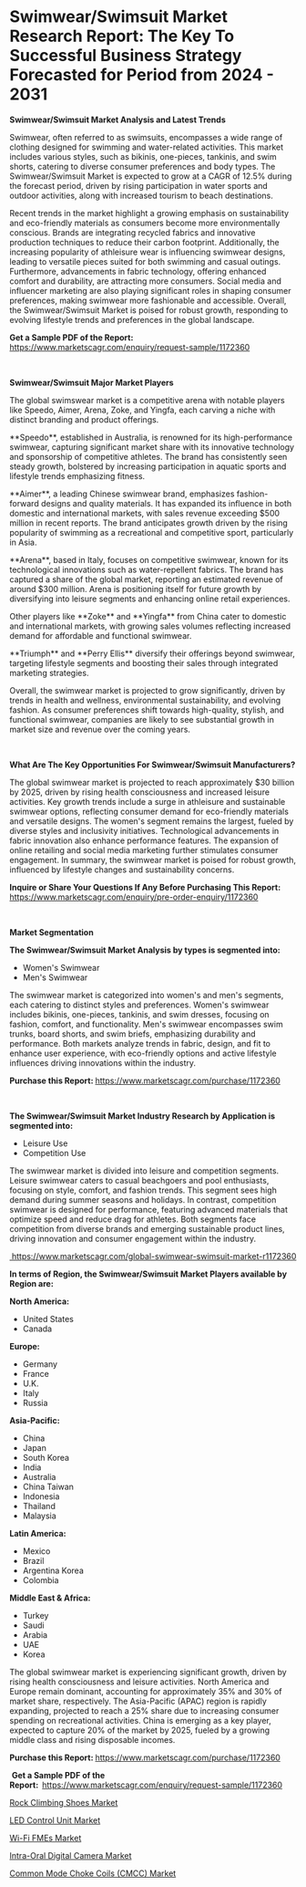 <p><h1>Swimwear/Swimsuit Market Research Report: The Key To Successful Business Strategy Forecasted for Period from 2024 - 2031</h1></p><p><strong>Swimwear/Swimsuit Market Analysis and Latest Trends</strong></p>
<p><p>Swimwear, often referred to as swimsuits, encompasses a wide range of clothing designed for swimming and water-related activities. This market includes various styles, such as bikinis, one-pieces, tankinis, and swim shorts, catering to diverse consumer preferences and body types. The Swimwear/Swimsuit Market is expected to grow at a CAGR of 12.5% during the forecast period, driven by rising participation in water sports and outdoor activities, along with increased tourism to beach destinations.</p><p>Recent trends in the market highlight a growing emphasis on sustainability and eco-friendly materials as consumers become more environmentally conscious. Brands are integrating recycled fabrics and innovative production techniques to reduce their carbon footprint. Additionally, the increasing popularity of athleisure wear is influencing swimwear designs, leading to versatile pieces suited for both swimming and casual outings. Furthermore, advancements in fabric technology, offering enhanced comfort and durability, are attracting more consumers. Social media and influencer marketing are also playing significant roles in shaping consumer preferences, making swimwear more fashionable and accessible. Overall, the Swimwear/Swimsuit Market is poised for robust growth, responding to evolving lifestyle trends and preferences in the global landscape.</p></p>
<p><strong>Get a Sample PDF of the Report:&nbsp;</strong> <a href="https://www.marketscagr.com/enquiry/request-sample/1172360?utm_campaign=1179&utm_medium=2&utm_source=Github&utm_content=ia&utm_term=01102024&utm_id=swimwearswimsuit">https://www.marketscagr.com/enquiry/request-sample/1172360</a></p>
<p>&nbsp;</p>
<p><strong>Swimwear/Swimsuit Major Market Players</strong></p>
<p><p>The global swimswear market is a competitive arena with notable players like Speedo, Aimer, Arena, Zoke, and Yingfa, each carving a niche with distinct branding and product offerings. </p><p>**Speedo**, established in Australia, is renowned for its high-performance swimwear, capturing significant market share with its innovative technology and sponsorship of competitive athletes. The brand has consistently seen steady growth, bolstered by increasing participation in aquatic sports and lifestyle trends emphasizing fitness.</p><p>**Aimer**, a leading Chinese swimwear brand, emphasizes fashion-forward designs and quality materials. It has expanded its influence in both domestic and international markets, with sales revenue exceeding $500 million in recent reports. The brand anticipates growth driven by the rising popularity of swimming as a recreational and competitive sport, particularly in Asia.</p><p>**Arena**, based in Italy, focuses on competitive swimwear, known for its technological innovations such as water-repellent fabrics. The brand has captured a share of the global market, reporting an estimated revenue of around $300 million. Arena is positioning itself for future growth by diversifying into leisure segments and enhancing online retail experiences.</p><p>Other players like **Zoke** and **Yingfa** from China cater to domestic and international markets, with growing sales volumes reflecting increased demand for affordable and functional swimwear. </p><p>**Triumph** and **Perry Ellis** diversify their offerings beyond swimwear, targeting lifestyle segments and boosting their sales through integrated marketing strategies. </p><p>Overall, the swimwear market is projected to grow significantly, driven by trends in health and wellness, environmental sustainability, and evolving fashion. As consumer preferences shift towards high-quality, stylish, and functional swimwear, companies are likely to see substantial growth in market size and revenue over the coming years.</p></p>
<p>&nbsp;</p>
<p><strong>What Are The Key Opportunities For Swimwear/Swimsuit Manufacturers?</strong></p>
<p><p>The global swimwear market is projected to reach approximately $30 billion by 2025, driven by rising health consciousness and increased leisure activities. Key growth trends include a surge in athleisure and sustainable swimwear options, reflecting consumer demand for eco-friendly materials and versatile designs. The women's segment remains the largest, fueled by diverse styles and inclusivity initiatives. Technological advancements in fabric innovation also enhance performance features. The expansion of online retailing and social media marketing further stimulates consumer engagement. In summary, the swimwear market is poised for robust growth, influenced by lifestyle changes and sustainability concerns.</p></p>
<p><strong>Inquire or Share Your Questions If Any Before Purchasing This Report:</strong> <a href="https://www.marketscagr.com/enquiry/pre-order-enquiry/1172360?utm_campaign=1179&utm_medium=2&utm_source=Github&utm_content=ia&utm_term=01102024&utm_id=swimwearswimsuit">https://www.marketscagr.com/enquiry/pre-order-enquiry/1172360</a></p>
<p>&nbsp;</p>
<p><strong>Market Segmentation</strong></p>
<p><strong>The Swimwear/Swimsuit Market Analysis by types is segmented into:</strong></p>
<p><ul><li>Women's Swimwear</li><li>Men's Swimwear</li></ul></p>
<p><p>The swimwear market is categorized into women's and men's segments, each catering to distinct styles and preferences. Women's swimwear includes bikinis, one-pieces, tankinis, and swim dresses, focusing on fashion, comfort, and functionality. Men's swimwear encompasses swim trunks, board shorts, and swim briefs, emphasizing durability and performance. Both markets analyze trends in fabric, design, and fit to enhance user experience, with eco-friendly options and active lifestyle influences driving innovations within the industry.</p></p>
<p><strong>Purchase this Report:&nbsp;</strong><a href="https://www.marketscagr.com/purchase/1172360?utm_campaign=1179&utm_medium=2&utm_source=Github&utm_content=ia&utm_term=01102024&utm_id=swimwearswimsuit">https://www.marketscagr.com/purchase/1172360</a></p>
<p>&nbsp;</p>
<p><strong>The Swimwear/Swimsuit Market Industry Research by Application is segmented into:</strong></p>
<p><ul><li>Leisure Use</li><li>Competition Use</li></ul></p>
<p><p>The swimwear market is divided into leisure and competition segments. Leisure swimwear caters to casual beachgoers and pool enthusiasts, focusing on style, comfort, and fashion trends. This segment sees high demand during summer seasons and holidays. In contrast, competition swimwear is designed for performance, featuring advanced materials that optimize speed and reduce drag for athletes. Both segments face competition from diverse brands and emerging sustainable product lines, driving innovation and consumer engagement within the industry.</p></p>
<p><a href="https://www.marketscagr.com/global-swimwear-swimsuit-market-r1172360?utm_campaign=1179&utm_medium=2&utm_source=Github&utm_content=ia&utm_term=01102024&utm_id=swimwearswimsuit">&nbsp;https://www.marketscagr.com/global-swimwear-swimsuit-market-r1172360</a></p>
<p><strong>In terms of Region, the Swimwear/Swimsuit Market Players available by Region are:</strong></p>
<p>
    <p> <strong> North America: </strong>
        <ul>
            <li>United States</li>
            <li>Canada</li>
        </ul>
        </p> 
    <p> <strong> Europe: </strong>
        <ul>
            <li>Germany</li>
            <li>France</li>
            <li>U.K.</li>
            <li>Italy</li>
            <li>Russia</li>
        </ul>
        </p> 
    <p> <strong> Asia-Pacific: </strong>
        <ul>
            <li>China</li>
            <li>Japan</li>
            <li>South Korea</li>
            <li>India</li>
            <li>Australia</li>
            <li>China Taiwan</li>
            <li>Indonesia</li>
            <li>Thailand</li>
            <li>Malaysia</li>
        </ul>
        </p> 
    <p> <strong> Latin America: </strong>
        <ul>
            <li>Mexico</li>
            <li>Brazil</li>
            <li>Argentina Korea</li>
            <li>Colombia</li>
        </ul>
        </p> 
    <p> <strong> Middle East & Africa: </strong>
        <ul>
            <li>Turkey</li>
            <li>Saudi</li>
            <li>Arabia</li>
            <li>UAE</li>
            <li>Korea</li>
        </ul>
    </p>
    </p>
<p><p>The global swimwear market is experiencing significant growth, driven by rising health consciousness and leisure activities. North America and Europe remain dominant, accounting for approximately 35% and 30% of market share, respectively. The Asia-Pacific (APAC) region is rapidly expanding, projected to reach a 25% share due to increasing consumer spending on recreational activities. China is emerging as a key player, expected to capture 20% of the market by 2025, fueled by a growing middle class and rising disposable incomes.</p></p>
<p><strong>Purchase this Report: </strong><a href="https://www.marketscagr.com/purchase/1172360?utm_campaign=1179&utm_medium=2&utm_source=Github&utm_content=ia&utm_term=01102024&utm_id=swimwearswimsuit">https://www.marketscagr.com/purchase/1172360</a></p>
<p>&nbsp;<strong>Get a Sample PDF of the Report:&nbsp;&nbsp;</strong><a href="https://www.marketscagr.com/enquiry/request-sample/1172360?utm_campaign=1179&utm_medium=2&utm_source=Github&utm_content=ia&utm_term=01102024&utm_id=swimwearswimsuit">https://www.marketscagr.com/enquiry/request-sample/1172360</a></p>
<p><strong></strong></p>
<p><p><a href="https://www.linkedin.com/pulse/rock-climbing-shoes-market-global-regional-analysis-dgcvc?utm_campaign=1179&utm_medium=2&utm_source=Github&utm_content=ia&utm_term=01102024&utm_id=swimwearswimsuit">Rock Climbing Shoes Market</a></p><p><a href="https://www.linkedin.com/pulse/what-driving-global-led-control-unit-market-dive-trends-applications-jenle?utm_campaign=1179&utm_medium=2&utm_source=Github&utm_content=ia&utm_term=01102024&utm_id=swimwearswimsuit">LED Control Unit Market</a></p><p><a href="https://issuu.com/reportprime-2/docs/wi-fi-fmes-market-size-2030.pptx_95d22ce8bb83a5?utm_campaign=1179&utm_medium=2&utm_source=Github&utm_content=ia&utm_term=01102024&utm_id=swimwearswimsuit">Wi-Fi FMEs Market</a></p><p><a href="https://github.com/WillieWoodard/Market-Research-Report-List-6/blob/main/intra-oral-digital-camera-market.md?utm_campaign=1179&utm_medium=2&utm_source=Github&utm_content=ia&utm_term=01102024&utm_id=swimwearswimsuit">Intra-Oral Digital Camera Market</a></p><p><a href="https://issuu.com/reportprime-2/docs/common-mode-choke-coils-cmcc-market_9b9ef353c6c056?utm_campaign=1179&utm_medium=2&utm_source=Github&utm_content=ia&utm_term=01102024&utm_id=swimwearswimsuit">Common Mode Choke Coils (CMCC) Market</a></p></p>